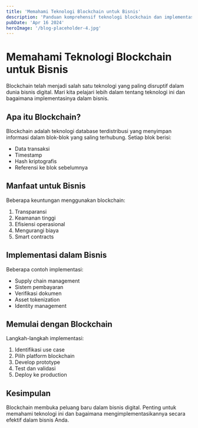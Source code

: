 ```yaml
---
title: 'Memahami Teknologi Blockchain untuk Bisnis'
description: 'Panduan komprehensif teknologi blockchain dan implementasinya dalam bisnis digital'
pubDate: 'Apr 16 2024'
heroImage: '/blog-placeholder-4.jpg'
---
```


# Memahami Teknologi Blockchain untuk Bisnis

Blockchain telah menjadi salah satu teknologi yang paling disruptif dalam dunia bisnis digital. Mari kita pelajari lebih dalam tentang teknologi ini dan bagaimana implementasinya dalam bisnis.

## Apa itu Blockchain?

Blockchain adalah teknologi database terdistribusi yang menyimpan informasi dalam blok-blok yang saling terhubung. Setiap blok berisi:

- Data transaksi
- Timestamp
- Hash kriptografis
- Referensi ke blok sebelumnya

## Manfaat untuk Bisnis

Beberapa keuntungan menggunakan blockchain:

1. Transparansi
2. Keamanan tinggi
3. Efisiensi operasional
4. Mengurangi biaya
5. Smart contracts

## Implementasi dalam Bisnis

Beberapa contoh implementasi:

- Supply chain management
- Sistem pembayaran
- Verifikasi dokumen
- Asset tokenization
- Identity management

## Memulai dengan Blockchain

Langkah-langkah implementasi:

1. Identifikasi use case
2. Pilih platform blockchain
3. Develop prototype
4. Test dan validasi
5. Deploy ke production

## Kesimpulan

Blockchain membuka peluang baru dalam bisnis digital. Penting untuk memahami teknologi ini dan bagaimana mengimplementasikannya secara efektif dalam bisnis Anda.